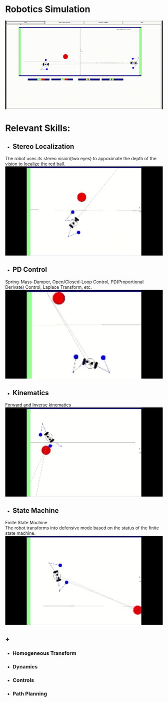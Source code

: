 # Robotics Simulation
![](demo/Roger001.gif)



# Relevant Skills:

- ## Stereo Localization
The robot uses its stereo vision(two eyes) to appoximate the depth of the vision to localize the red ball.\
![](demo/roger-stereoVision.gif)


- ## PD Control
Spring-Mass-Damper, Open/Closed-Loop Control, PD(Proportional Derivate) Control, Laplace Transform, etc.\
![](demo/roger-PDcontrol.gif)


- ## Kinematics
Forward and Inverse kinematics\
![](demo/roger-kinematics.gif)


- ## State Machine
Finite State Machine\
The robot transforms into defensive mode based on the status of the finite state machine.\
![](demo/roger-statemachine.gif)

## +
- ### Homogeneous Transform
- ### Dynamics
- ### Controls
- ### Path Planning



